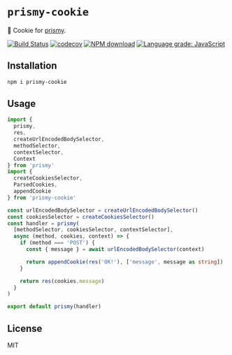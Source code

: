 # `prismy-cookie`

:cookie: Cookie for [prismy](https://github.com/prismyland/prismy).

[![Build Status](https://travis-ci.com/prismyland/prismy-cookie.svg?branch=master)](https://travis-ci.com/prismyland/prismy-cookie)
[![codecov](https://codecov.io/gh/prismyland/prismy-cookie/branch/master/graph/badge.svg)](https://codecov.io/gh/prismyland/prismy-cookie)
[![NPM download](https://img.shields.io/npm/dm/prismy-cookie.svg)](https://www.npmjs.com/package/prismy-cookie)
[![Language grade: JavaScript](https://img.shields.io/lgtm/grade/javascript/g/prismyland/prismy-cookie.svg?logo=lgtm&logoWidth=18)](https://lgtm.com/projects/g/prismyland/prismy-cookie/context:javascript)

## Installation

```sh
npm i prismy-cookie
```

## Usage

```ts
import {
  prismy,
  res,
  createUrlEncodedBodySelector,
  methodSelector,
  contextSelector,
  Context
} from 'prismy'
import {
  createCookiesSelector,
  ParsedCookies,
  appendCookie
} from 'prismy-cookie'

const urlEncodedBodySelector = createUrlEncodedBodySelector()
const cookiesSelector = createCookiesSelector()
const handler = prismy(
  [methodSelector, cookiesSelector, contextSelector],
  async (method, cookies, context) => {
    if (method === 'POST') {
      const { message } = await urlEncodedBodySelector(context)

      return appendCookie(res('OK!'), ['message', message as string])
    }

    return res(cookies.message)
  }
)

export default prismy(handler)
```

## License

MIT
